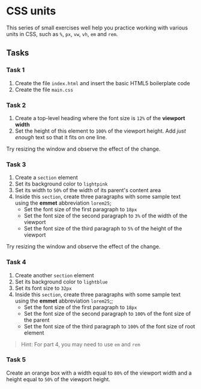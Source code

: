 # CSS units

This series of small exercises well help you practice working with various units in CSS, such as `%`, `px`, `vw`, `vh`, `em` and `rem`.

## Tasks

### Task 1

1. Create the file `index.html` and insert the basic HTML5 boilerplate code
2. Create the file `main.css`

### Task 2

1. Create a top-level heading where the font size is `12%` of the **viewport width**
2. Set the height of this element to `100%` of the viewport height. Add _just enough_ text so that it fits on one line.

Try resizing the window and observe the effect of the change.

### Task 3

1. Create a `section` element
2. Set its background color to `lightpink`
3. Set its width to `50%` of the width of its parent's content area
4. Inside this `section`, create three paragraphs with some sample text using the **emmet** abbreviation `lorem25`;
   - Set the font size of the first paragraph to `18px`
   - Set the font size of the second paragraph to `3%` of the width of the viewport
   - Set the font size of the third paragraph to `5%` of the height of the viewport

Try resizing the window and observe the effect of the change.

### Task 4

1. Create another `section` element
2. Set its background color to `lightblue`
3. Set its font size to `32px`
4. Inside this `section`, create three paragraphs with some sample text using the **emmet** abbreviation `lorem25`;;
   - Set the font size of the first paragraph to `18px`
   - Set the font size of the second paragraph to `100%` of the font size of the parent
   - Set the font size of the third paragraph to `100%` of the font size of root element

> Hint: For part 4, you may need to use `em` and `rem`

### Task 5

Create an orange box with a width equal to `80%` of the viewport width and a height equal to `50%` of the viewport height.
